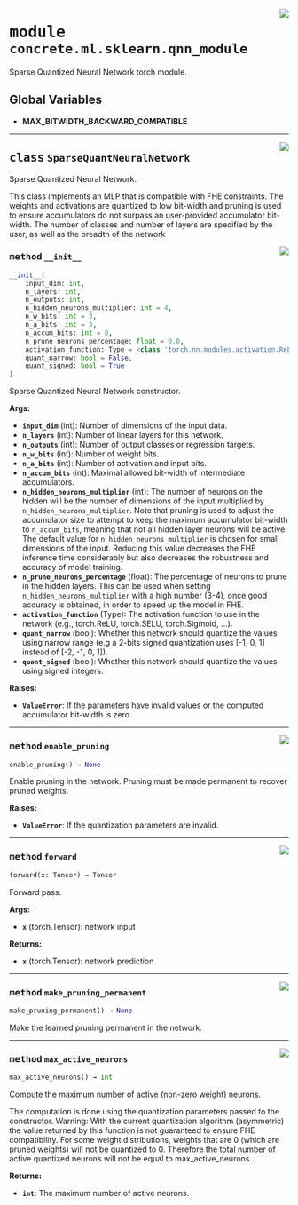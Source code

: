 <!-- markdownlint-disable -->

<a href="../../../src/concrete/ml/sklearn/qnn_module.py#L0"><img align="right" style="float:right;" src="https://img.shields.io/badge/-source-cccccc?style=flat-square"></a>

# <kbd>module</kbd> `concrete.ml.sklearn.qnn_module`

Sparse Quantized Neural Network torch module.

## **Global Variables**

- **MAX_BITWIDTH_BACKWARD_COMPATIBLE**

______________________________________________________________________

<a href="../../../src/concrete/ml/sklearn/qnn_module.py#L14"><img align="right" style="float:right;" src="https://img.shields.io/badge/-source-cccccc?style=flat-square"></a>

## <kbd>class</kbd> `SparseQuantNeuralNetwork`

Sparse Quantized Neural Network.

This class implements an MLP that is compatible with FHE constraints. The weights and activations are quantized to low bit-width and pruning is used to ensure accumulators do not surpass an user-provided accumulator bit-width. The number of classes and number of layers are specified by the user, as well as the breadth of the network

<a href="../../../src/concrete/ml/sklearn/qnn_module.py#L24"><img align="right" style="float:right;" src="https://img.shields.io/badge/-source-cccccc?style=flat-square"></a>

### <kbd>method</kbd> `__init__`

```python
__init__(
    input_dim: int,
    n_layers: int,
    n_outputs: int,
    n_hidden_neurons_multiplier: int = 4,
    n_w_bits: int = 3,
    n_a_bits: int = 3,
    n_accum_bits: int = 8,
    n_prune_neurons_percentage: float = 0.0,
    activation_function: Type = <class 'torch.nn.modules.activation.ReLU'>,
    quant_narrow: bool = False,
    quant_signed: bool = True
)
```

Sparse Quantized Neural Network constructor.

**Args:**

- <b>`input_dim`</b> (int):  Number of dimensions of the input data.
- <b>`n_layers`</b> (int):  Number of linear layers for this network.
- <b>`n_outputs`</b> (int):  Number of output classes or regression targets.
- <b>`n_w_bits`</b> (int):  Number of weight bits.
- <b>`n_a_bits`</b> (int):  Number of activation and input bits.
- <b>`n_accum_bits`</b> (int):  Maximal allowed bit-width of intermediate accumulators.
- <b>`n_hidden_neurons_multiplier`</b> (int):  The number of neurons on the hidden will be the  number of dimensions of the input multiplied by `n_hidden_neurons_multiplier`. Note  that pruning is used to adjust the accumulator size to attempt to keep the maximum  accumulator bit-width to `n_accum_bits`, meaning that not all hidden layer neurons  will be active. The default value for `n_hidden_neurons_multiplier` is chosen for  small dimensions of the input. Reducing this value decreases the FHE inference time  considerably but also decreases the robustness and accuracy of model training.
- <b>`n_prune_neurons_percentage`</b> (float):  The percentage of neurons to prune in the hidden  layers. This can be used when setting `n_hidden_neurons_multiplier` with a high  number (3-4), once good accuracy is obtained, in order to speed up the model in FHE.
- <b>`activation_function`</b> (Type):  The activation function to use in the network  (e.g., torch.ReLU, torch.SELU, torch.Sigmoid, ...).
- <b>`quant_narrow`</b> (bool):  Whether this network should quantize the values using narrow range  (e.g a 2-bits signed quantization uses \[-1, 0, 1\] instead of \[-2, -1, 0, 1\]).
- <b>`quant_signed`</b> (bool):  Whether this network should quantize the values using signed  integers.

**Raises:**

- <b>`ValueError`</b>:  If the parameters have invalid values or the computed accumulator bit-width  is zero.

______________________________________________________________________

<a href="../../../src/concrete/ml/sklearn/qnn_module.py#L228"><img align="right" style="float:right;" src="https://img.shields.io/badge/-source-cccccc?style=flat-square"></a>

### <kbd>method</kbd> `enable_pruning`

```python
enable_pruning() → None
```

Enable pruning in the network. Pruning must be made permanent to recover pruned weights.

**Raises:**

- <b>`ValueError`</b>:  If the quantization parameters are invalid.

______________________________________________________________________

<a href="../../../src/concrete/ml/sklearn/qnn_module.py#L284"><img align="right" style="float:right;" src="https://img.shields.io/badge/-source-cccccc?style=flat-square"></a>

### <kbd>method</kbd> `forward`

```python
forward(x: Tensor) → Tensor
```

Forward pass.

**Args:**

- <b>`x`</b> (torch.Tensor):  network input

**Returns:**

- <b>`x`</b> (torch.Tensor):  network prediction

______________________________________________________________________

<a href="../../../src/concrete/ml/sklearn/qnn_module.py#L158"><img align="right" style="float:right;" src="https://img.shields.io/badge/-source-cccccc?style=flat-square"></a>

### <kbd>method</kbd> `make_pruning_permanent`

```python
make_pruning_permanent() → None
```

Make the learned pruning permanent in the network.

______________________________________________________________________

<a href="../../../src/concrete/ml/sklearn/qnn_module.py#L138"><img align="right" style="float:right;" src="https://img.shields.io/badge/-source-cccccc?style=flat-square"></a>

### <kbd>method</kbd> `max_active_neurons`

```python
max_active_neurons() → int
```

Compute the maximum number of active (non-zero weight) neurons.

The computation is done using the quantization parameters passed to the constructor. Warning: With the current quantization algorithm (asymmetric) the value returned by this function is not guaranteed to ensure FHE compatibility. For some weight distributions, weights that are 0 (which are pruned weights) will not be quantized to 0. Therefore the total number of active quantized neurons will not be equal to max_active_neurons.

**Returns:**

- <b>`int`</b>:  The maximum number of active neurons.
